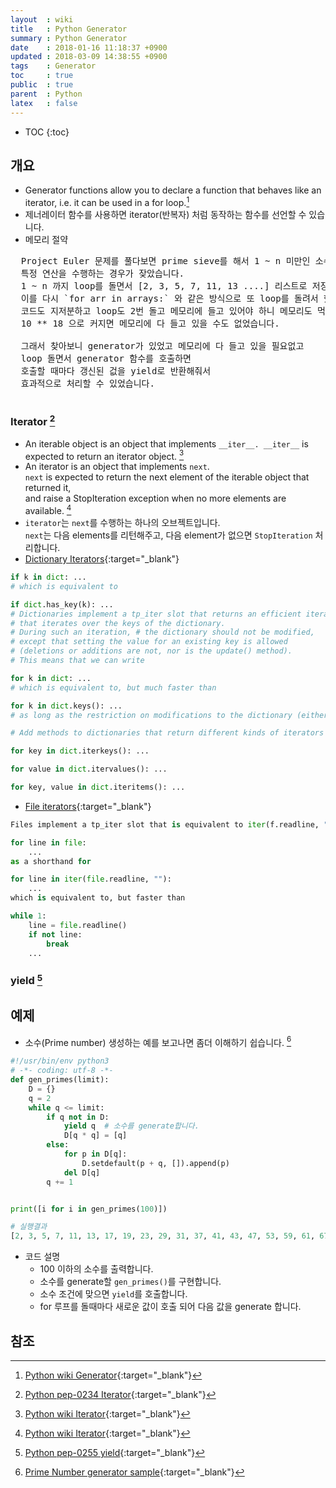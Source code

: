 ```yaml
---
layout  : wiki
title   : Python Generator
summary : Python Generator
date    : 2018-01-16 11:18:37 +0900
updated : 2018-03-09 14:38:55 +0900
tags    : Generator
toc     : true
public  : true
parent  : Python
latex   : false
---
```

* TOC
{:toc}

## 개요
  * Generator functions allow you to declare a function that behaves like an iterator, i.e. it can be used in a for loop.[^1]
  * 제너레이터 함수를 사용하면 iterator(반복자) 처럼 동작하는 함수를 선언할 수 있습니다.
  * 메모리 절약
  <pre>
  Project Euler 문제를 풀다보면 prime sieve를 해서 1 ~ n 미만인 소수에서 
  특정 연산을 수행하는 경우가 잦았습니다.
  1 ~ n 까지 loop를 돌면서 [2, 3, 5, 7, 11, 13 ....] 리스트로 저장한 후에 
  이를 다시 `for arr in arrays:` 와 같은 방식으로 또 loop를 돌려서 했더니
  코드도 지저분하고 loop도 2번 돌고 메모리에 들고 있어야 하니 메모리도 먹고
  10 ** 18 으로 커지면 메모리에 다 들고 있을 수도 없었습니다.
  
  그래서 찾아보니 generator가 있었고 메모리에 다 들고 있을 필요없고
  loop 돌면서 generator 함수를 호출하면 
  호출할 때마다 갱신된 겂을 yield로 반환해줘서 
  효과적으로 처리할 수 있었습니다.
  </pre>

### Iterator [^3]
  * An iterable object is an object that implements `__iter__. __iter__` is expected to return an iterator object. [^2]
  * An iterator is an object that implements `next`.  <br />
    `next` is expected to return the next element of the iterable object that returned it,  <br />
	and raise a StopIteration exception when no more elements are available. [^2]
  * `iterator`는 `next`를 수행하는 하나의 오브젝트입니다. <br />
    `next`는 다음 elements를 리턴해주고, 다음 element가 없으면 `StopIteration` 처리합니다.
  * [Dictionary Iterators](https://www.python.org/dev/peps/pep-0234/#dictionary-iterators){:target="_blank"}
  
```python
if k in dict: ...
# which is equivalent to

if dict.has_key(k): ...
# Dictionaries implement a tp_iter slot that returns an efficient iterator
# that iterates over the keys of the dictionary. 
# During such an iteration, # the dictionary should not be modified, 
# except that setting the value for an existing key is allowed 
# (deletions or additions are not, nor is the update() method). 
# This means that we can write

for k in dict: ...
# which is equivalent to, but much faster than

for k in dict.keys(): ...
# as long as the restriction on modifications to the dictionary (either by the loop or by another thread) are not violated.

# Add methods to dictionaries that return different kinds of iterators explicitly:

for key in dict.iterkeys(): ...

for value in dict.itervalues(): ...

for key, value in dict.iteritems(): ...
```

  * [File iterators](https://www.python.org/dev/peps/pep-0234/#file-iterators){:target="_blank"}

``` python
Files implement a tp_iter slot that is equivalent to iter(f.readline, ""). This means that we can write

for line in file:
    ...
as a shorthand for

for line in iter(file.readline, ""):
    ...
which is equivalent to, but faster than

while 1:
    line = file.readline()
    if not line:
        break
    ...
```
	
### yield [^4]

## 예제
  * 소수(Prime number) 생성하는 예를 보고나면 좀더 이해하기 쉽습니다. [^5]

```python
#!/usr/bin/env python3
# -*- coding: utf-8 -*-
def gen_primes(limit):
    D = {}
    q = 2
    while q <= limit:
        if q not in D:
            yield q  # 소수를 generate합니다. 
            D[q * q] = [q]
        else:
            for p in D[q]:
                D.setdefault(p + q, []).append(p)
            del D[q]
        q += 1


print([i for i in gen_primes(100)])

# 실행결과
[2, 3, 5, 7, 11, 13, 17, 19, 23, 29, 31, 37, 41, 43, 47, 53, 59, 61, 67, 71, 73, 79, 83, 89, 97]
```
  * 코드 설명 
    * 100 이하의 소수를 출력합니다. 
    - 소수를 generate할 `gen_primes()`를 구현합니다.
	- 소수 조건에 맞으면 `yield`를 호출합니다.
	- for 루프를 돌때마다 새로운 값이 호출 되어 다음 값을 generate 합니다.


## 참조

[^1]: [Python wiki Generator](https://wiki.python.org/moin/Generators){:target="_blank"}
[^2]: [Python wiki Iterator](https://wiki.python.org/moin/Iterator){:target="_blank"}
[^3]: [Python pep-0234 Iterator](https://www.python.org/dev/peps/pep-0234/){:target="_blank"}
[^4]: [Python pep-0255 yield](https://www.python.org/dev/peps/pep-0255/#specification-yield){:target="_blank"}
[^5]: [Prime Number generator sample](https://stackoverflow.com/a/568618/8163714){:target="_blank"}
